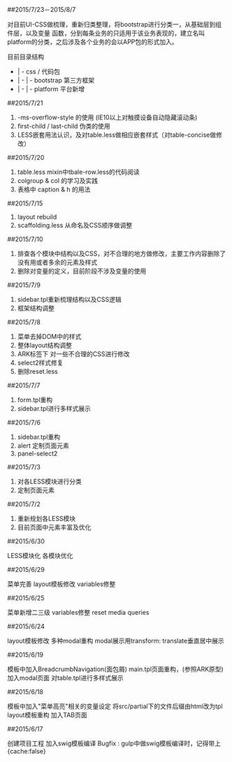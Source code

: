 ##2015/7/23－2015/8/7

对目前UI-CSS做梳理，重新归类整理，将bootstrap进行分类一，从基础层到组件层，以及变量 函数，分到每条业务的只适用于该业务表现的，建立名叫platform的分类，之后涉及各个业务的会以APP包的形式加入。

目前目录结构
* | - css / 代码包
* | -  | -  bootstrap 第三方框架
* | -  | -  platform  平台新增


##2015/7/21

1. -ms-overflow-style 的使用 (IE10以上对触摸设备自动隐藏滚动条)
2. first-child / last-child 伪类的使用
3. LESS嵌套用法认识，及对table.less做相应嵌套样式（对table-concise做修改）


##2015/7/20
1. table.less mixin中tbale-row.less的代码阅读
2. colgroup & col 的学习及实践
3. 表格中 caption & h 的用法


##2015/7/15
1. layout rebuild
2. scaffolding.less 从命名及CSS顺序做调整


##2015/7/10

1. 排查各个模块中结构以及CSS，对不合理的地方做修改，主要工作内容删除了没有用或者多余的元素及样式
2. 删除对变量的定义，目前阶段不涉及变量的使用


##2015/7/9

1. sidebar.tpl重新梳理结构以及CSS逻辑
2. 框架结构调整


##2015/7/8

1. 菜单去掉DOM中的样式
2. 整体layout结构调整
3. ARK标签下 对一些不合理的CSS进行修改
4. select2样式修复
5. 删除reset.less


##2015/7/7

1. form.tpl重构
2. sidebar.tpl进行多样式展示


##2015/7/6

1. sidebar.tpl重构
2. alert 定制页面元素
3. panel-select2


##2015/7/3

1. 对各LESS模块进行分类
2. 定制页面元素

##2015/7/2

1. 重新规划各LESS模块
2. 目前页面中元素丰富及优化


##2015/6/30

LESS模块化
各模块优化



##2015/6/29

菜单完善
layout模板修改
variables修整


##2015/6/25

菜单新增二三级
variables修整
reset media queries



##2015/6/24

layout模板修改
多种modal重构
modal展示用transform: translate垂直居中展示



##2015/6/19

模板中加入BreadcrumbNavigation(面包屑)
main.tpl页面重构，(参照ARK原型)
加入modal页面
对table.tpl进行多样式展示



##2015/6/18

模板中加入"菜单高亮"相关的变量设定
将src/partial下的文件后缀由html改为tpl
layout模板重构
加入TAB页面



##2015/6/17

创建项目工程
加入swig模板编译
Bugfix : gulp中做swig模板编译时，记得带上 {cache:false}